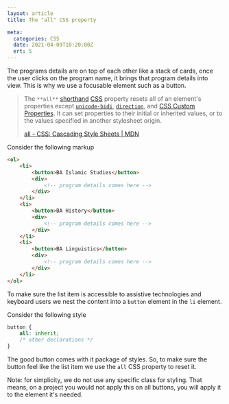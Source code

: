 ```yaml
---
layout: article
title: The "all" CSS property

meta:
  categories: CSS
  date: 2021-04-09T10:20:00Z
  ert: 5
---
```




The programs details are on top of each other like a stack of cards, once the user clicks on the program name, it brings that program details into view. This is why we use a focusable element such as a button.

>The `**all**` [shorthand](https://developer.mozilla.org/en-US/docs/Web/CSS/Shorthand_properties) [CSS](https://developer.mozilla.org/en-US/docs/Web/CSS) property resets all of an element's properties except [`unicode-bidi`](https://developer.mozilla.org/en-US/docs/Web/CSS/unicode-bidi), [`direction`](https://developer.mozilla.org/en-US/docs/Web/CSS/direction), and [CSS Custom Properties](https://developer.mozilla.org/en-US/docs/Web/CSS/Using_CSS_custom_properties). It can set properties to their initial or inherited values, or to the values specified in another stylesheet origin.
>
>[all - CSS: Cascading Style Sheets | MDN](https://developer.mozilla.org/en-US/docs/Web/CSS/all)

Consider the following markup

```html
<ol>
    <li>
        <button>BA Islamic Studies</button>
        <div>
            <!-- program details comes here -->
        </div>
    </li>
    <li>
        <button>BA History</button>
        <div>
            <!-- program details comes here -->
        </div>
    </li>
    <li>
        <button>BA Linguistics</button>
        <div>
            <!-- program details comes here -->
        </div>
    </li>
</ol>
```

To make sure the  list item is accessible to assistive technologies and keyboard users we nest the content into a `button` element in the `li` element.

Consider the following style

```css
button {
    all: inherit;
    /* other declarations */
}
```

The good button comes with it package of styles. So, to make sure the button feel like the list item we use the `all` CSS property to reset it.

Note: for simplicity, we do not use any specific class for styling. That means, on a project you would not apply this on all buttons, you will apply it to the element it's needed.

